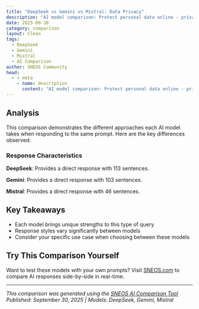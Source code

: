 ```yaml
---
title: "DeepSeek vs Gemini vs Mistral: Data Privacy"
description: "AI model comparison: Protect personal data online - privacy settings and strategies..."
date: 2025-09-30
category: comparison
layout: Clean
tags:
  - DeepSeek
  - Gemini
  - Mistral
  - AI Comparison
author: SNEOS Community
head:
  - - meta
    - name: description
      content: "AI model comparison: Protect personal data online - privacy settings and strategies..."
---
```


<ChatComparison
  title="DeepSeek vs Gemini vs Mistral: Data Privacy"
  prompt="Protect personal data online - privacy settings and strategies"
  :responses='{
    "DeepSeek": "Of course. Protecting your personal data online is a continuous process, not a one-time setup. It involves a combination of **strategic settings** and **behavioral habits**.\n\nHere is a comprehensive guide to help you take control of your digital privacy.\n\n---\n\n### Part 1: The Foundation - Core Privacy Settings\n\nThink of this as your \u0022Privacy Tune-Up.\u0022 Go through these for every account and device you own.\n\n#### 1. Social Media Privacy\nThis is often the biggest source of personal data leakage.\n\n*   **Facebook:**\n    *   Go to **Settings \u0026 Privacy \u003E Settings**.\n    *   **Privacy:** Limit past posts to \u0022Friends.\u0022 Set \u0022Who can see your future posts?\u0022 to \u0022Friends.\u0022 Restrict who can look you up by email/phone.\n    *   **Location:** Disable \u0022Location History.\u0022\n    *   **Face Recognition:** Consider disabling this.\n    *   **Ads:** Go to **Ads \u003E Ad Settings**. Set \u0022Data about your activity from partners,\u0022 \u0022Categories used to reach you,\u0022 and \u0022Audience-based advertising\u0022 all to \u0022Not Allowed.\u0022\n\n*   **Instagram:**\n    *   Go to your **Profile \u003E Menu (three lines) \u003E Settings and Privacy**.\n    *   Set your account to **Private** (highly recommended).\n    *   Under **How others can interact with you**, disable \u0022Allow Tags From\u0022 everyone and restrict messages from unknown people.\n    *   In **Ads**, limit the use of your activity data.\n\n*   **Twitter / X:**\n    *   Go to **Settings and Support \u003E Settings and Privacy**.\n    *   **Privacy and Safety:** Protect your posts. Disable \u0022Photo Tagging.\u0022 Disable all options under \u0022Direct Messages.\u0022\n    *   **Audience and tagging:** Disable \u0022Anyone\u0022 for location and tagging.\n    *   **Data sharing and off-Twitter activity:** Disable everything here.\n\n#### 2. Google Account Settings\nGoogle knows a vast amount about you. Taming it is crucial.\n\n*   Go to [myaccount.google.com](https://myaccount.google.com/).\n*   **Data \u0026 Privacy:** This is your control center.\n    *   **Web \u0026 App Activity:** Pause this. This stops Google from saving your searches and activity from other sites.\n    *   **Location History:** Pause this. This is one of the most sensitive data points.\n    *   **YouTube History:** Pause \u0022Watch History\u0022 and \u0022Search History\u0022 if you don\u0027t want recommendations based on your activity.\n*   **Ad Personalization:** Turn this off. You\u0027ll see less relevant ads, but Google will build a less detailed profile of you.\n*   **Results about you:** Use this tool to request the removal of your personal contact info from Google Search results.\n\n#### 3. Your Web Browser\nYour browser is your window to the internet; configure it to be private.\n\n*   **Use a Privacy-Focused Browser:** Consider **Brave**, **Firefox** (with strict privacy settings), or **Safari** (on Apple devices).\n*   **Adjust Settings:**\n    *   **Block Third-Party Cookies:** This is a default setting in many modern browsers, but check to ensure it\u0027s on.\n    *   **Send \u0022Do Not Track\u0022 Requests:** While not all sites honor it, it doesn\u0027t hurt to enable it.\n    *   **Block Pop-ups.**\n*   **Use Extensions (Carefully):**\n    *   **uBlock Origin:** A powerful, efficient ad-blocker that also blocks many trackers.\n    *   **Privacy Badger:** From the EFF, it automatically learns and blocks invisible trackers.\n    *   **HTTPS Everywhere:** Forces sites to use a secure, encrypted connection.\n\n#### 4. Smartphone \u0026 App Permissions\nYour phone is a tracking device in your pocket.\n\n*   **iOS (iPhone):**\n    *   Go to **Settings \u003E Privacy \u0026 Security**.\n    *   **Tracking:** Disable \u0022Allow Apps to Request to Track.\u0022\n    *   **Location Services:** Review each app. Does a calculator app really need your location? Set most to \u0022Never\u0022 or \u0022While Using.\u0022\n    *   **App Privacy Report:** See how often apps are using the permissions you\u0027ve granted them.\n\n*   **Android:**\n    *   Go to **Settings \u003E Privacy**.\n    *   **Permission Manager:** Review what each app can access (Camera, Microphone, Location, etc.). Revoke unnecessary permissions.\n    *   **Ads:** Tap \u0022Advertising ID\u0022 and opt out of ad personalization.\n\n---\n\n### Part 2: Proactive Strategies \u0026 Habits\n\nSettings are just the first step. Your daily habits are equally important.\n\n#### 1. Master Your Passwords\n*   **Use a Password Manager:** **LastPass**, **Bitwarden**, or **1Password** are essential. They create and store strong, unique passwords for every site. You only need to remember one master password.\n*   **Enable Two-Factor Authentication (2FA) Everywhere:** This is the single most effective security upgrade after a strong password. Use an app like **Google Authenticator** or **Authy** instead of SMS if possible.\n\n#### 2. Be Smart on Public Wi-Fi\nPublic Wi-Fi is a hunting ground for data thieves.\n*   **Use a VPN (Virtual Private Network):** A VPN encrypts all the data going to and from your device, making it unreadable to anyone on the same network. Choose a reputable, paid VPN service (e.g., ProtonVPN, Mullvad, NordVPN).\n\n#### 3. Think Before You Share\n*   **Oversharing on Social Media:** Avoid posting your full birthdate, home address, or real-time location (\u0022Leaving for vacation for two weeks!\u0022).\n*   **Phishing Scams:** Be skeptical of emails, texts, or calls asking for personal info. Don\u0027t click suspicious links. Go directly to the company\u0027s website by typing the URL yourself.\n\n#### 4. Minimize Your Digital Footprint\n*   **Use Alternative Search Engines:** **DuckDuckGo** or **Startpage** don\u0027t track your searches or build a profile of you.\n*   **Use an Alias:** For non-critical sign-ups (newsletters, free trials), use a separate email alias. Services like **SimpleLogin** or **AnonAddy** can create these for you.\n*   **Unsubscribe and Delete:** Regularly delete old accounts you no longer use. A site like [JustDeleteMe](https://justdeleteme.xyz/) can help.\n\n#### 5. Keep Software Updated\nAlways install the latest updates for your operating system, browser, and apps. These updates often include critical security patches for newly discovered vulnerabilities.\n\n---\n\n### Part 3: Advanced: Shifting Your Mindset\n\n*   **Assume You Are Being Tracked:** Operate with the understanding that most free services make money by monetizing your attention and data. The product is you.\n*   **Embrace \u0022Privacy by Design\u0022:** Make the more private choice your default. Choose the privacy-focused app, the search engine that doesn\u0027t track, and the \u0022no\u0022 option for data sharing.\n*   **Data Minimization:** Only provide the information that is absolutely necessary. If a form asks for optional data, leave it blank.\n\n### Quick-Start Action Plan\n\nIf this feels overwhelming, start here:\n\n1.  **This Week:** Review the privacy settings on your primary social media account and your Google account. Pause Web \u0026 App Activity and Location History.\n2.  **Next Week:** Install a password manager and update your top 10 most important accounts (email, bank, social media) with strong, unique passwords and enable 2FA.\n3.  **The Following Week:** Install uBlock Origin and Privacy Badger on your main web browser.\n4.  **Ongoing:** Make it a habit to review app permissions on your phone every few months.\n\nPrivacy is a right, not a privilege. By taking these proactive steps, you shift the balance of power back to yourself and make it significantly harder for companies and malicious actors to exploit your personal information.",
    "Gemini": "## Protecting Personal Data Online: Privacy Settings and Strategies\n\nIn today\u0027s digital world, protecting your personal data is more important than ever. Here\u0027s a comprehensive guide to privacy settings and strategies you can implement to safeguard your information online:\n\n**I. Understanding the Landscape:**\n\n*   **Data Collection:** Recognize that most online services collect data about you. This data can include your browsing history, search queries, location, demographics, and more.\n*   **Data Usage:** Understand how companies use your data. It can be used for targeted advertising, personalized experiences, data analytics, and potentially shared with third parties.\n*   **Privacy Risks:** Be aware of the risks of data breaches, identity theft, and unwanted tracking.\n\n**II. Core Principles for Online Privacy:**\n\n*   **Minimize Data Sharing:** Only provide necessary information when required.\n*   **Strong Passwords and Security:** Use strong, unique passwords for each account, and enable two-factor authentication (2FA) whenever possible.\n*   **Privacy-Focused Tools:** Utilize privacy-enhancing tools and browser extensions.\n*   **Regular Review and Updates:** Regularly review your privacy settings and update them as needed.\n*   **Stay Informed:** Keep up-to-date on privacy best practices and emerging threats.\n\n**III. Specific Platforms and Settings:**\n\n**A. Social Media (Facebook, Instagram, Twitter, TikTok, etc.):**\n\n*   **Privacy Settings:**\n    *   **Profile Visibility:** Control who can see your posts, profile information, and friends list. Set it to \u0022Friends\u0022 or \u0022Only Me\u0022 where appropriate.\n    *   **Tagging:** Review and approve tags before they appear on your profile.\n    *   **Location Services:** Disable location tracking or limit its use to when you\u0027re actively using the app.\n    *   **Ad Preferences:** Review and adjust your ad preferences to limit personalized ads based on your data.\n    *   **Data Collection:** Understand the types of data collected and how it\u0027s used.\n    *   **Third-Party Apps:** Review and remove access for third-party apps that you no longer use.\n*   **Strategies:**\n    *   **Be mindful of what you share:** Avoid posting sensitive information like your home address, phone number, or travel plans.\n    *   **Use a strong and unique password:** Don\u0027t reuse passwords across different platforms.\n    *   **Be cautious of suspicious links:** Avoid clicking on links from unknown sources.\n    *   **Report suspicious activity:** Report any instances of harassment, spam, or impersonation.\n    *   **Consider limiting your presence:** If privacy is a major concern, consider reducing your activity or deleting your account altogether.\n\n**B. Search Engines (Google, DuckDuckGo, etc.):**\n\n*   **Privacy Settings:**\n    *   **Google Account Activity Controls:** Manage your web and app activity, location history, and YouTube history.\n    *   **Ad Personalization:** Disable personalized ads based on your Google activity.\n    *   **DuckDuckGo:** Use a privacy-focused search engine like DuckDuckGo that doesn\u0027t track your searches or personalize results.\n*   **Strategies:**\n    *   **Use a VPN:** A VPN can encrypt your internet traffic and hide your IP address.\n    *   **Clear your browsing history and cookies regularly:** This helps prevent tracking.\n    *   **Use a private browsing mode:** Incognito mode in Chrome or Private Browsing in Firefox prevents your browser from saving your history and cookies.\n\n**C. Email (Gmail, Outlook, Yahoo, etc.):**\n\n*   **Privacy Settings:**\n    *   **Security Settings:** Enable two-factor authentication (2FA).\n    *   **Privacy Options:** Review your privacy settings and adjust them as needed.\n    *   **Spam Filters:** Utilize spam filters to block unwanted emails.\n*   **Strategies:**\n    *   **Be cautious of phishing emails:** Don\u0027t click on links or download attachments from unknown senders.\n    *   **Use a strong and unique password:** Don\u0027t reuse passwords across different platforms.\n    *   **Use a secure email provider:** Consider using a privacy-focused email provider like ProtonMail or Tutanota that encrypts your emails.\n    *   **Enable encryption:** Use email encryption tools to protect the content of your emails.\n    *   **Don\u0027t share sensitive information via email:** Avoid sending sensitive information like your bank account details or social security number via email.\n\n**D. Browsers (Chrome, Firefox, Safari, etc.):**\n\n*   **Privacy Settings:**\n    *   **Tracking Prevention:** Enable tracking prevention features to block third-party trackers.\n    *   **Cookie Management:** Control which cookies are allowed and block third-party cookies.\n    *   **Permissions:** Review and manage website permissions for microphone, camera, location, etc.\n*   **Strategies:**\n    *   **Use a privacy-focused browser:** Consider using a browser like Firefox with enhanced tracking protection or Brave.\n    *   **Install privacy-enhancing browser extensions:** Use extensions like Privacy Badger, uBlock Origin, or Ghostery to block trackers and ads.\n    *   **Clear your browsing history and cookies regularly:** This helps prevent tracking.\n    *   **Use a VPN:** A VPN can encrypt your internet traffic and hide your IP address.\n\n**E. Mobile Devices (iOS and Android):**\n\n*   **Privacy Settings:**\n    *   **Location Services:** Control which apps have access to your location.\n    *   **Ad Tracking:** Limit ad tracking in your device settings.\n    *   **App Permissions:** Review and manage app permissions for microphone, camera, contacts, etc.\n*   **Strategies:**\n    *   **Review app permissions before installing:** Only install apps that you trust and that request reasonable permissions.\n    *   **Disable location services for apps that don\u0027t need it:** Only allow location access when you\u0027re actively using the app.\n    *   **Use a VPN:** A VPN can encrypt your internet traffic and hide your IP address.\n    *   **Keep your device and apps updated:** Security updates often include fixes for privacy vulnerabilities.\n\n**IV.  Advanced Privacy Strategies:**\n\n*   **Virtual Private Network (VPN):** Encrypts your internet traffic and hides your IP address, making it harder to track your online activity.\n*   **Tor Browser:** Routes your internet traffic through a network of relays, making it extremely difficult to trace your activity. (Note: Tor can significantly slow down your internet speed.)\n*   **Password Manager:** Securely stores and manages your passwords, reducing the risk of password reuse. (e.g., LastPass, 1Password, Bitwarden)\n*   **End-to-End Encryption:**  Use messaging apps with end-to-end encryption to protect the privacy of your conversations. (e.g., Signal, WhatsApp with end-to-end encryption enabled)\n*   **Two-Factor Authentication (2FA):**  Adds an extra layer of security to your accounts by requiring a second verification method in addition to your password.\n*   **Data Subject Access Requests (DSAR):** In many jurisdictions (e.g., GDPR in Europe, CCPA in California), you have the right to request access to the data that companies hold about you.  You can also request that they delete your data.\n*   **Privacy-Focused Operating Systems:**  Consider using operating systems designed with privacy in mind, such as Tails or Qubes OS.  These are generally for more advanced users.\n*   **Metadata Removal:**  Remove metadata from photos and documents before sharing them online.  Metadata can reveal sensitive information such as location, camera settings, and author information.\n*   **Use temporary or disposable email addresses:**  When signing up for services you don\u0027t fully trust, use a temporary email address to protect your primary email address from spam and data breaches.\n*   **Be aware of facial recognition:** Be mindful of where you are being photographed and consider the privacy implications of facial recognition technology.\n\n**V. Key Considerations:**\n\n*   **Convenience vs. Privacy:** Balancing convenience and privacy is a personal decision. Implementing all the strategies above might make your online experience less seamless.\n*   **No Silver Bullet:**  No single method guarantees complete online privacy. A combination of strategies is most effective.\n*   **Continuous Learning:**  The online landscape is constantly evolving.  Stay informed about new threats and privacy-enhancing tools.\n\n**VI. Resources:**\n\n*   **Electronic Frontier Foundation (EFF):** [https://www.eff.org/](https://www.eff.org/)\n*   **Privacy Rights Clearinghouse:** [https://privacyrights.org/](https://privacyrights.org/)\n*   **National Cybersecurity Alliance:** [https://staysafeonline.org/](https://staysafeonline.org/)\n\nBy taking these steps, you can significantly improve your online privacy and protect your personal data from unauthorized access and misuse. Remember that privacy is an ongoing process, and it\u0027s important to stay vigilant and adapt your strategies as needed.\n",
    "Mistral": "Protecting personal data online is crucial in today\u0027s digital age. Here are some key privacy settings and strategies to help you safeguard your information:\n\n### Privacy Settings\n\n1. **Social Media Platforms:**\n   - **Facebook:** Go to \u0022Settings \u0026 Privacy\u0022 \u003E \u0022Privacy\u0022 and adjust who can see your future posts, friends list, and other information.\n   - **Instagram:** Go to \u0022Settings\u0022 \u003E \u0022Privacy\u0022 and adjust settings for account privacy, story, and activity status.\n   - **Twitter:** Go to \u0022Settings and privacy\u0022 \u003E \u0022Privacy and safety\u0022 and adjust settings for tweet privacy, location information, and more.\n   - **LinkedIn:** Go to \u0022Settings \u0026 Privacy\u0022 \u003E \u0022Privacy\u0022 and adjust settings for profile visibility, connections, and more.\n\n2. **Email Services:**\n   - **Gmail:** Go to \u0022Settings\u0022 \u003E \u0022See all settings\u0022 \u003E \u0022General\u0022 and adjust settings for image blocking, external content, and more.\n   - **Outlook:** Go to \u0022Settings\u0022 \u003E \u0022View all Outlook settings\u0022 \u003E \u0022Privacy\u0022 and adjust settings for focused inbox, external content, and more.\n\n3. **Web Browsers:**\n   - **Google Chrome:** Go to \u0022Settings\u0022 \u003E \u0022Privacy and security\u0022 and adjust settings for cookies, site data, and more.\n   - **Mozilla Firefox:** Go to \u0022Settings\u0022 \u003E \u0022Privacy \u0026 Security\u0022 and adjust settings for enhanced tracking protection, cookies, and more.\n   - **Safari:** Go to \u0022Preferences\u0022 \u003E \u0022Privacy\u0022 and adjust settings for website tracking, cookies, and more.\n\n4. **Mobile Devices:**\n   - **iOS:** Go to \u0022Settings\u0022 \u003E \u0022Privacy \u0026 Security\u0022 and adjust settings for location services, app permissions, and more.\n   - **Android:** Go to \u0022Settings\u0022 \u003E \u0022Privacy\u0022 and adjust settings for location services, app permissions, and more.\n\n### Strategies\n\n1. **Use Strong, Unique Passwords:**\n   - Use a password manager to generate and store complex passwords.\n   - Enable two-factor authentication (2FA) wherever possible.\n\n2. **Limit Sharing of Personal Information:**\n   - Be cautious about sharing sensitive information like your address, phone number, and birthdate.\n   - Avoid oversharing on social media and public forums.\n\n3. **Regularly Update Software:**\n   - Keep your operating system, apps, and browsers up to date to protect against known vulnerabilities.\n\n4. **Use Secure Connections:**\n   - Avoid using public Wi-Fi for sensitive activities like online banking.\n   - Use a Virtual Private Network (VPN) to encrypt your internet traffic.\n\n5. **Be Wary of Phishing Attempts:**\n   - Do not click on suspicious links or download attachments from unknown sources.\n   - Verify the authenticity of emails and messages before taking any action.\n\n6. **Review and Manage App Permissions:**\n   - Regularly review the permissions granted to apps on your devices.\n   - Remove unnecessary permissions and uninstall apps you no longer use.\n\n7. **Use Privacy-Focused Tools:**\n   - Consider using privacy-focused browsers like Brave or DuckDuckGo.\n   - Use encrypted messaging apps like Signal or WhatsApp for secure communication.\n\n8. **Monitor Your Digital Footprint:**\n   - Regularly search for your name and email address to see what information is publicly available.\n   - Use services like Google Alerts to monitor mentions of your name online.\n\n9. **Educate Yourself on Privacy Policies:**\n   - Read and understand the privacy policies of the services you use.\n   - Be aware of how your data is collected, used, and shared.\n\n10. **Backup Important Data:**\n    - Regularly back up important data to protect against loss or ransomware attacks.\n    - Use secure cloud storage services or external hard drives for backups.\n\nBy implementing these privacy settings and strategies, you can significantly enhance your online privacy and protect your personal data."
  }'
  published-date="22:46"
/>

## Analysis

This comparison demonstrates the different approaches each AI model takes when responding to the same prompt. Here are the key differences observed:

### Response Characteristics

**DeepSeek**: Provides a direct response with 113 sentences. 

**Gemini**: Provides a direct response with 103 sentences. 

**Mistral**: Provides a direct response with 46 sentences. 

## Key Takeaways

- Each model brings unique strengths to this type of query
- Response styles vary significantly between models
- Consider your specific use case when choosing between these models

## Try This Comparison Yourself

Want to test these models with your own prompts? Visit [SNEOS.com](https://sneos.com) to compare AI responses side-by-side in real-time.

---

*This comparison was generated using the [SNEOS AI Comparison Tool](https://sneos.com)*
*Published: September 30, 2025 | Models: DeepSeek, Gemini, Mistral*
